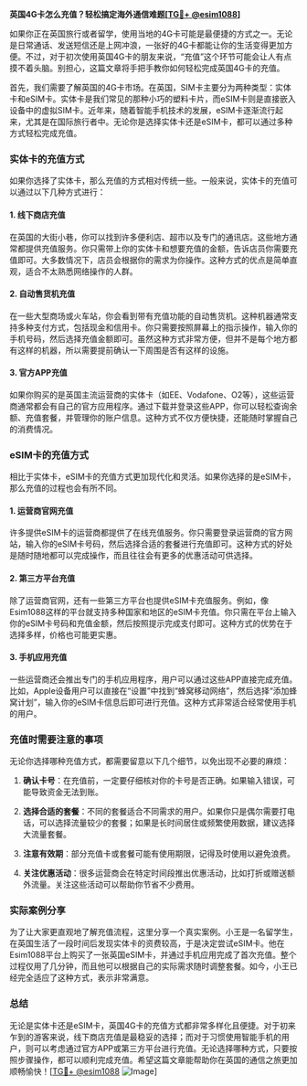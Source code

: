 **英国4G卡怎么充值？轻松搞定海外通信难题[[TG💪+ @esim1088](https://t.me/s/esim1088)]**

如果你正在英国旅行或者留学，使用当地的4G卡可能是最便捷的方式之一。无论是日常通话、发送短信还是上网冲浪，一张好的4G卡都能让你的生活变得更加方便。不过，对于初次使用英国4G卡的朋友来说，“充值”这个环节可能会让人有点摸不着头脑。别担心，这篇文章将手把手教你如何轻松完成英国4G卡的充值。

首先，我们需要了解英国的4G卡市场。在英国，SIM卡主要分为两种类型：实体卡和eSIM卡。实体卡是我们常见的那种小巧的塑料卡片，而eSIM卡则是直接嵌入设备中的虚拟SIM卡。近年来，随着智能手机技术的发展，eSIM卡逐渐流行起来，尤其是在国际旅行者中。无论你是选择实体卡还是eSIM卡，都可以通过多种方式轻松完成充值。

### 实体卡的充值方式

如果你选择了实体卡，那么充值的方式相对传统一些。一般来说，实体卡的充值可以通过以下几种方式进行：

#### 1. **线下商店充值**
在英国的大街小巷，你可以找到许多便利店、超市以及专门的通讯店。这些地方通常都提供充值服务。你只需带上你的实体卡和想要充值的金额，告诉店员你需要充值即可。大多数情况下，店员会根据你的需求为你操作。这种方式的优点是简单直观，适合不太熟悉网络操作的人群。

#### 2. **自动售货机充值**
在一些大型商场或火车站，你会看到带有充值功能的自动售货机。这种机器通常支持多种支付方式，包括现金和信用卡。你只需要按照屏幕上的指示操作，输入你的手机号码，然后选择充值金额即可。虽然这种方式非常方便，但并不是每个地方都有这样的机器，所以需要提前确认一下周围是否有这样的设施。

#### 3. **官方APP充值**
如果你购买的是英国主流运营商的实体卡（如EE、Vodafone、O2等），这些运营商通常都会有自己的官方应用程序。通过下载并登录这些APP，你可以轻松查询余额、充值套餐，并管理你的账户信息。这种方式不仅方便快捷，还能随时掌握自己的消费情况。

### eSIM卡的充值方式

相比于实体卡，eSIM卡的充值方式更加现代化和灵活。如果你选择的是eSIM卡，那么充值的过程也会有所不同。

#### 1. **运营商官网充值**
许多提供eSIM卡的运营商都提供了在线充值服务。你只需要登录运营商的官方网站，输入你的eSIM卡号码，然后选择合适的套餐进行充值即可。这种方式的好处是随时随地都可以完成操作，而且往往会有更多的优惠活动可供选择。

#### 2. **第三方平台充值**
除了运营商官网，还有一些第三方平台也提供eSIM卡充值服务。例如，像Esim1088这样的平台就支持多种国家和地区的eSIM卡充值。你只需在平台上输入你的eSIM卡号码和充值金额，然后按照提示完成支付即可。这种方式的优势在于选择多样，价格也可能更实惠。

#### 3. **手机应用充值**
一些运营商还会推出专门的手机应用程序，用户可以通过这些APP直接完成充值。比如，Apple设备用户可以直接在“设置”中找到“蜂窝移动网络”，然后选择“添加蜂窝计划”，输入你的eSIM卡信息后即可进行充值。这种方式非常适合经常使用手机的用户。

### 充值时需要注意的事项

无论你选择哪种充值方式，都需要留意以下几个细节，以免出现不必要的麻烦：

1. **确认卡号**：在充值前，一定要仔细核对你的卡号是否正确。如果输入错误，可能导致资金无法到账。
   
2. **选择合适的套餐**：不同的套餐适合不同需求的用户。如果你只是偶尔需要打电话，可以选择流量较少的套餐；如果是长时间居住或频繁使用数据，建议选择大流量套餐。

3. **注意有效期**：部分充值卡或套餐可能有使用期限，记得及时使用以避免浪费。

4. **关注优惠活动**：很多运营商会在特定时间段推出优惠活动，比如打折或赠送额外流量。关注这些活动可以帮助你节省不少费用。

### 实际案例分享

为了让大家更直观地了解充值流程，这里分享一个真实案例。小王是一名留学生，在英国生活了一段时间后发现实体卡的资费较高，于是决定尝试eSIM卡。他在Esim1088平台上购买了一张英国eSIM卡，并通过手机应用完成了首次充值。整个过程仅用了几分钟，而且他可以根据自己的实际需求随时调整套餐。如今，小王已经完全适应了这种方式，表示非常满意。

### 总结

无论是实体卡还是eSIM卡，英国4G卡的充值方式都非常多样化且便捷。对于初来乍到的游客来说，线下商店充值是最稳妥的选择；而对于习惯使用智能手机的用户，则可以考虑通过官方APP或第三方平台进行充值。无论选择哪种方式，只要按照步骤操作，都可以顺利完成充值。希望这篇文章能帮助你在英国的通信之旅更加顺畅愉快！[[TG💪+ @esim1088](https://t.me/s/esim1088) ![Image](https://i.postimg.cc/4NQfJmqS/Snipaste-2025-05-13-00-14-12.png)]